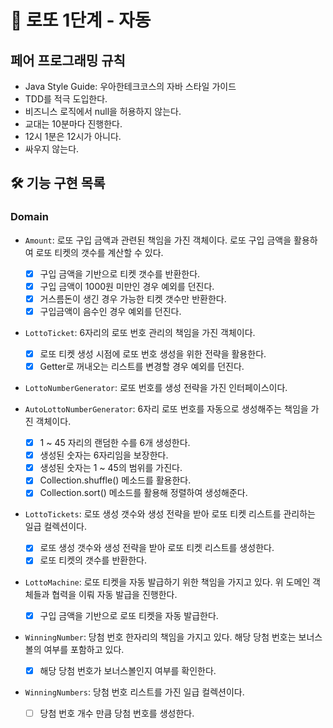 # 🚀 로또 1단계 - 자동

## 페어 프로그래밍 규칙
* Java Style Guide: 우아한테크코스의 자바 스타일 가이드
* TDD를 적극 도입한다.
* 비즈니스 로직에서 null을 허용하지 않는다.
* 교대는 10분마다 진행한다.
* 12시 1분은 12시가 아니다.
* 싸우지 않는다.

## 🛠 기능 구현 목록

### Domain

* `Amount`: 로또 구입 금액과 관련된 책임을 가진 객체이다. 로또 구입 금액을 활용하여 로또 티켓의 갯수를 계산할 수 있다.
  * [x] 구입 금액을 기반으로 티켓 갯수를 반환한다.
  * [x] 구입 금액이 1000원 미만인 경우 예외를 던진다.
  * [x] 거스름돈이 생긴 경우 가능한 티켓 갯수만 반환한다.
  * [x] 구입금액이 음수인 경우 예외를 던진다.

* `LottoTicket`: 6자리의 로또 번호 관리의 책임을 가진 객체이다.
  * [x] 로또 티켓 생성 시점에 로또 번호 생성을 위한 전략을 활용한다.
  * [x] Getter로 꺼내오는 리스트를 변경할 경우 예외를 던진다.

* `LottoNumberGenerator`: 로또 번호를 생성 전략을 가진 인터페이스이다.

* `AutoLottoNumberGenerator`: 6자리 로또 번호를 자동으로 생성해주는 책임을 가진 객체이다.
  * [x] 1 ~ 45 자리의 랜덤한 수를 6개 생성한다.
  * [x] 생성된 숫자는 6자리임을 보장한다.
  * [x] 생성된 숫자는 1 ~ 45의 범위를 가진다.
  * [x] Collection.shuffle() 메소드를 활용한다.
  * [x] Collection.sort() 메소드를 활용해 정렬하여 생성해준다.

* `LottoTickets`: 로또 생성 갯수와 생성 전략을 받아 로또 티켓 리스트를 관리하는 일급 컬렉션이다.
  * [x] 로또 생성 갯수와 생성 전략을 받아 로또 티켓 리스트를 생성한다.
  * [x] 로또 티켓의 갯수를 반환한다.

* `LottoMachine`: 로또 티켓을 자동 발급하기 위한 책임을 가지고 있다. 위 도메인 객체들과 협력을 이뤄 자동 발급을 진행한다.
  * [x] 구입 금액을 기반으로 로또 티켓을 자동 발급한다.

* `WinningNumber`: 당첨 번호 한자리의 책임을 가지고 있다. 해당 당첨 번호는 보너스볼의 여부를 포함하고 있다.
  * [x] 해당 당첨 번호가 보너스볼인지 여부를 확인한다.

* `WinningNumbers`: 당첨 번호 리스트를 가진 일급 컬렉션이다.
  * [ ] 당첨 번호 개수 만큼 당첨 번호를 생성한다.